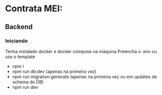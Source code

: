# Contrata MEI:

## Backend
### Iniciando
Tenha instalado docker e docker compose na máquina
Preencha o .env ou use o template

- npm i
- npm run db:dev (apenas na primeira vez)
- npm run migration:generate (apenas na primeira vez ou em updates de schema do DB)
- npm run dev